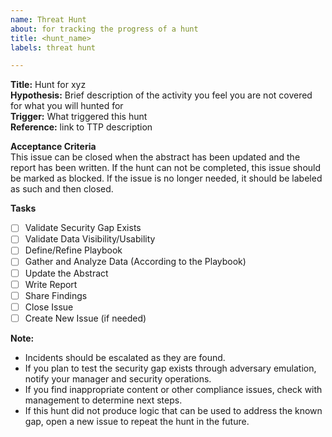```yaml
---
name: Threat Hunt
about: for tracking the progress of a hunt
title: <hunt_name>
labels: threat hunt

---
```


**Title:** Hunt for xyz  
**Hypothesis:** Brief description of the activity you feel you are not covered for what you will hunted for  
**Trigger:** What triggered this hunt  
**Reference:** link to TTP description  

**Acceptance Criteria**  
This issue can be closed when the abstract has been updated and the report has been written. If the hunt can not be completed, this issue should be marked as blocked. If the issue is no longer needed, it should be labeled as such and then closed.

**Tasks**
- [ ] Validate Security Gap Exists
- [ ] Validate Data Visibility/Usability
- [ ] Define/Refine Playbook
- [ ] Gather and Analyze Data (According to the Playbook)
- [ ] Update the Abstract
- [ ] Write Report
- [ ] Share Findings
- [ ] Close Issue
- [ ] Create New Issue (if needed)

**Note:** 
- Incidents should be escalated as they are found.
- If you plan to test the security gap exists through adversary emulation, notify your manager and security operations.
- If you find inappropriate content or other compliance issues, check with management to determine next steps.
- If this hunt did not produce logic that can be used to address the known gap, open a new issue to repeat the hunt in the future.
